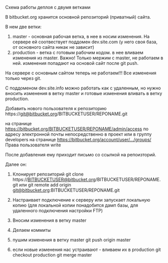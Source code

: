 Схема работы деплоя с двумя ветками

В bitbucket.org хранится основной репозиторий (приватный) сайта.

В нем две ветки:
1) master - основная рабочая ветка, в нее в носим изменения. На сервере ей соотвествует поддомен dev.site.com (у него своя база, от основного сайта никак не зависит)
2) production - ветка с готовым рабочим кодом. в нее вливаем изменения из master. Важно! Только мержим с master, не работаем в ней. изменения попадают на основой сайт после git push.

На сервере с основным сайтом теперь не работаем!!! Все изменения только через git.

С поддоменом dev.site.info можно работать как с удаленным, но нужно вносить изменения в ветку master и готовые изменения вливать в ветку production.

Добавить нового пользователя к репозиторию
https://git@bitbucket.org/BITBUCKETUSER/REPONAME.git

на странице
https://bitbucket.org/BITBUCKETUSER/REPONAME/admin/access 
по адресу электронной почты
непосредственно в проект или в группу developers
на странице
https://bitbucket.org/account/user/.../groups/
Права пользователя write

После добавления ему приходит письмо со ссылкой на репоизторий.

Далее он:

1. Клонирует репозиторий
git clone https://BITBUCKETUSER@bitbucket.org/BITBUCKETUSER/REPONAME.git
или
git remote add origin git@bitbucket.org:BITBUCKETUSER/REPONAME.git

2. Настраивает подключение к серверу или запускает локальную копию 
(для локальной копии понадобится дамп базы, для удаленного подключения настройки FTP)

3. Вносим изменения в ветку master

4. Делаем коммиты

5. пушим изменения в ветку master
git push origin master

6. если новые изменения нас устраивают - вливаем их в production
git checkout production
git merge master
